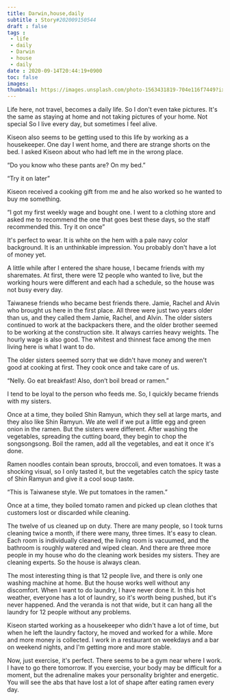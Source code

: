 ```yaml
---
title: Darwin,house,daily
subtitle : Story#202009150544
draft : false
tags :
 - life
 - daily
 - Darwin 
 - house 
 - daily
date : 2020-09-14T20:44:19+0900
toc: false
images: 
thumbnail: https://images.unsplash.com/photo-1563431819-704e116f7449?ixlib=rb-1.2.1&q=80&fm=jpg&crop=entropy&cs=tinysrgb&w=1080&fit=max&ixid=eyJhcHBfaWQiOjE1NTU0OX0
---
```


Life here, not travel, becomes a daily life. So I don't even take pictures. It's the same as staying at home and not taking pictures of your home. Not special So I live every day, but sometimes I feel alive.  

Kiseon also seems to be getting used to this life by working as a housekeeper. One day I went home, and there are strange shorts on the bed. I asked Kiseon about who had left me in the wrong place.  

“Do you know who these pants are? On my bed.”  

“Try it on later”  

Kiseon received a cooking gift from me and he also worked so he wanted to buy me something.  

“I got my first weekly wage and bought one. I went to a clothing store and asked me to recommend the one that goes best these days, so the staff recommended this. Try it on once”  

It's perfect to wear. It is white on the hem with a pale navy color background. It is an unthinkable impression. You probably don't have a lot of money yet.  

A little while after I entered the share house, I became friends with my sharemates. At first, there were 12 people who wanted to live, but the working hours were different and each had a schedule, so the house was not busy every day.  

Taiwanese friends who became best friends there. Jamie, Rachel and Alvin who brought us here in the first place. All three were just two years older than us, and they called them Jamie, Rachel, and Alvin. The older sisters continued to work at the backpackers there, and the older brother seemed to be working at the construction site. It always carries heavy weights. The hourly wage is also good. The whitest and thinnest face among the men living here is what I want to do.  

The older sisters seemed sorry that we didn't have money and weren't good at cooking at first. They cook once and take care of us.  

“Nelly. Go eat breakfast! Also, don’t boil bread or ramen.”  

I tend to be loyal to the person who feeds me. So, I quickly became friends with my sisters.  

Once at a time, they boiled Shin Ramyun, which they sell at large marts, and they also like Shin Ramyun. We ate well if we put a little egg and green onion in the ramen. But the sisters were different. After washing the vegetables, spreading the cutting board, they begin to chop the songsongsong. Boil the ramen, add all the vegetables, and eat it once it's done.  

Ramen noodles contain bean sprouts, broccoli, and even tomatoes. It was a shocking visual, so I only tasted it, but the vegetables catch the spicy taste of Shin Ramyun and give it a cool soup taste.  

“This is Taiwanese style. We put tomatoes in the ramen.”  

Once at a time, they boiled tomato ramen and picked up clean clothes that customers lost or discarded while cleaning.  

The twelve of us cleaned up on duty. There are many people, so I took turns cleaning twice a month, if there were many, three times. It's easy to clean. Each room is individually cleaned, the living room is vacuumed, and the bathroom is roughly watered and wiped clean. And there are three more people in my house who do the cleaning work besides my sisters. They are cleaning experts. So the house is always clean.  

The most interesting thing is that 12 people live, and there is only one washing machine at home. But the house works well without any discomfort. When I want to do laundry, I have never done it. In this hot weather, everyone has a lot of laundry, so it's worth being pushed, but it's never happened. And the veranda is not that wide, but it can hang all the laundry for 12 people without any problems.  

Kiseon started working as a housekeeper who didn't have a lot of time, but when he left the laundry factory, he moved and worked for a while. More and more money is collected. I work in a restaurant on weekdays and a bar on weekend nights, and I'm getting more and more stable.  

Now, just exercise, it's perfect. There seems to be a gym near where I work. I have to go there tomorrow. If you exercise, your body may be difficult for a moment, but the adrenaline makes your personality brighter and energetic. You will see the abs that have lost a lot of shape after eating ramen every day.  

